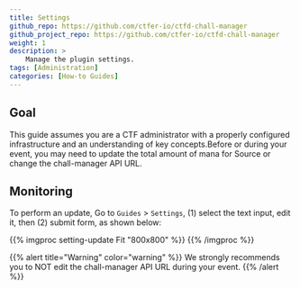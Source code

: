 ```yaml
---
title: Settings
github_repo: https://github.com/ctfer-io/ctfd-chall-manager
github_project_repo: https://github.com/ctfer-io/ctfd-chall-manager
weight: 1
description: >
    Manage the plugin settings.
tags: [Administration]
categories: [How-to Guides]
---
```


## Goal
This guide assumes you are a CTF administrator with a properly configured infrastructure and an understanding of key concepts.Before or during your event, you may need to update the total amount of mana for Source or change the chall-manager API URL.

## Monitoring

To perform an update, Go to `Guides` > `Settings`, (1) select the text input, edit it, then (2) submit form, as shown below:

{{% imgproc setting-update Fit "800x800" %}}
{{% /imgproc %}}

{{% alert title="Warning" color="warning" %}}
We strongly recommends you to NOT edit the chall-manager API URL during your event.
{{% /alert %}}